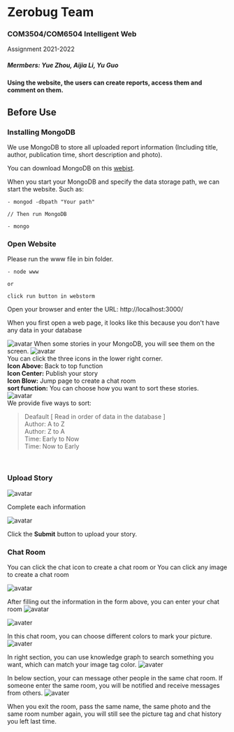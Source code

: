 # Zerobug Team
### COM3504/COM6504 Intelligent Web
Assignment 2021-2022

##### Mermbers: Yue Zhou, Aijia Li, Yu Guo

<b>Using the website, the users can create reports, access them and comment on them. </b>

## Before  Use

### Installing MongoDB
We use MongoDB to store all uploaded report information (Including title, author, publication time, short description and photo).

You can download MongoDB on this [webist](https://www.mongodb.com/try/download/community).


When you start your MongoDB and specify the data storage path, we can start the website.
Such as:
```
- mongod -dbpath "Your path"

// Then run MongoDB

- mongo

```

### Open Website
Please run the www file in bin folder.
```
- node www

or

click run button in webstorm
``` 

Open your browser and enter the URL: http://localhost:3000/

When you first open a web page, it looks like this because you don't have any data in your database

![avatar](./ZerobugTeam/Screenshots/welcome_0.jpg)
When some stories in your MongoDB, you will see them on the screen.
![avatar](./ZerobugTeam/Screenshots/welcome_1.jpg)
<br>
You can click the three icons in the lower right corner.<br>
<b>Icon Above:</b> Back to top function<br>
<b>Icon Center:</b> Publish your story<br>
<b>Icon Blow:</b> Jump page to create a chat room<br>
<b>sort function:</b> You can choose how you want to sort these stories.<br>
![avatar](./ZerobugTeam/Screenshots/sort.jpg)<br>
We provide five ways to sort:<br>
> Deafault [ Read in order of data in the database ]<br>
> Author: A to Z<br>
> Author: Z to A<br>
> Time: Early to Now<br>
> Time: Now to Early<br>

<br>

### Upload Story
![avatar](./ZerobugTeam/Screenshots/uploadStory_0.jpg)

Complete each information

![avatar](./ZerobugTeam/Screenshots/uploadStory_1.jpg)
 
 Click the <b>Submit</b> button to upload your story.

 
 ### Chat Room
 You can click the chat icon to create a chat room 
 or
 You can click any image to create a chat room
 
 ![avatar](./ZerobugTeam/Screenshots/ChatRoom_0.jpg)

 After filling out the information in the form above, you can enter your chat room
![avatar](./ZerobugTeam/Screenshots/ChatRoom_1.jpg)

![avater](./ZerobugTeam/Screenshots/ChatRoom_2.jpg)

In this chat room, you can choose different colors to mark your picture.
![avater](./ZerobugTeam/Screenshots/ChatRoom_markImg.jpg)

In right section, you can use knowledge graph to search something you want, which can match your image tag color.
![avater](./ZerobugTeam/Screenshots/ChatRoom_knowledge.jpg)

In below section, your can message other people in the same chat room.
If someone enter the same room, you will be notified and receive messages from others.
![avater](./ZerobugTeam/Screenshots/ChatRoom_message.jpg)

When you exit the room, pass the same name, the same photo and the same room number again, you will still see the picture tag and chat history you left last time.







